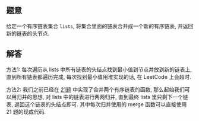 ## 题意

给定一个有序链表集合 `lists`, 将集合里面的链表合并成一个新的有序链表, 并返回新的链表的头节点.

## 解答

方法1: 每次遍历从 lists 中所有链表的头结点找到最小值到节点并放到新的链表上, 直到所有链表都遍历完成, 每次找到最小值用堆实现的话, 在 LeetCode 上会超时.

方法2: 我们之前已经在 [21题](https://leetcode150.xhu.me/21) 中实现了合并两个有序链表的函数, 那么起始我们可以用归并的思想, 对 lists 中的链表进行两两归并, 直到最终 lists 里只剩下一个链表, 返回这个链表的头结点即可. 其中每次归并使用的 merge 函数可以直接使用 21 题的现成代码.